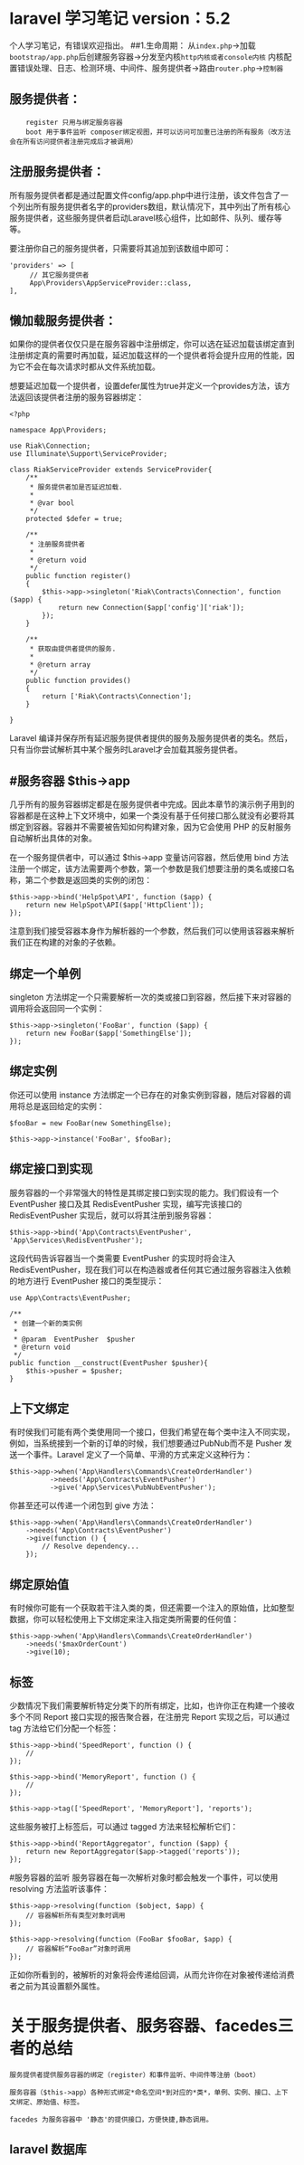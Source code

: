 # laravel 学习笔记  version：5.2
个人学习笔记，有错误欢迎指出。
##1.生命周期：
		 从`index.php`->加载`bootstrap/app.php`后创建服务容器->分发至内核`http内核或者console内核`
		内核配置错误处理、日志、检测环境、中间件、服务提供者->路由`router.php`->`控制器`
## 服务提供者：
		register 只用与绑定服务容器
		boot 用于事件监听 composer绑定视图，并可以访问可加重已注册的所有服务（改方法会在所有访问提供者注册完成后才被调用）
## 注册服务提供者：
所有服务提供者都是通过配置文件config/app.php中进行注册，该文件包含了一个列出所有服务提供者名字的providers数组，默认情况下，其中列出了所有核心服务提供者，这些服务提供者启动Laravel核心组件，比如邮件、队列、缓存等等。

要注册你自己的服务提供者，只需要将其追加到该数组中即可：	
```
'providers' => [
     // 其它服务提供者
     App\Providers\AppServiceProvider::class,
],
```	
## 懒加载服务提供者：
如果你的提供者仅仅只是在服务容器中注册绑定，你可以选在延迟加载该绑定直到注册绑定真的需要时再加载，延迟加载这样的一个提供者将会提升应用的性能，因为它不会在每次请求时都从文件系统加载。

想要延迟加载一个提供者，设置defer属性为true并定义一个provides方法，该方法返回该提供者注册的服务容器绑定：

```
<?php

namespace App\Providers;

use Riak\Connection;
use Illuminate\Support\ServiceProvider;

class RiakServiceProvider extends ServiceProvider{
    /**
     * 服务提供者加是否延迟加载.
     *
     * @var bool
     */
    protected $defer = true;

    /**
     * 注册服务提供者
     *
     * @return void
     */
    public function register()
    {
        $this->app->singleton('Riak\Contracts\Connection', function ($app) {
            return new Connection($app['config']['riak']);
        });
    }

    /**
     * 获取由提供者提供的服务.
     *
     * @return array
     */
    public function provides()
    {
        return ['Riak\Contracts\Connection'];
    }

}
```
Laravel 编译并保存所有延迟服务提供者提供的服务及服务提供者的类名。然后，只有当你尝试解析其中某个服务时Laravel才会加载其服务提供者。



#服务容器 $this->app
----
几乎所有的服务容器绑定都是在服务提供者中完成。因此本章节的演示例子用到的容器都是在这种上下文环境中，如果一个类没有基于任何接口那么就没有必要将其绑定到容器。容器并不需要被告知如何构建对象，因为它会使用 PHP 的反射服务自动解析出具体的对象。

在一个服务提供者中，可以通过 $this->app 变量访问容器，然后使用 bind 方法注册一个绑定，该方法需要两个参数，第一个参数是我们想要注册的类名或接口名称，第二个参数是返回类的实例的闭包：
```
$this->app->bind('HelpSpot\API', function ($app) {
    return new HelpSpot\API($app['HttpClient']);
});
```
注意到我们接受容器本身作为解析器的一个参数，然后我们可以使用该容器来解析我们正在构建的对象的子依赖。

绑定一个单例
---
singleton 方法绑定一个只需要解析一次的类或接口到容器，然后接下来对容器的调用将会返回同一个实例：
```
$this->app->singleton('FooBar', function ($app) {
    return new FooBar($app['SomethingElse']);
});
```
绑定实例
---
你还可以使用 instance 方法绑定一个已存在的对象实例到容器，随后对容器的调用将总是返回给定的实例：
```
$fooBar = new FooBar(new SomethingElse);

$this->app->instance('FooBar', $fooBar);
```
绑定接口到实现
---
服务容器的一个非常强大的特性是其绑定接口到实现的能力。我们假设有一个 EventPusher 接口及其 RedisEventPusher 实现，编写完该接口的 RedisEventPusher 实现后，就可以将其注册到服务容器：
```
$this->app->bind('App\Contracts\EventPusher', 'App\Services\RedisEventPusher');
```
这段代码告诉容器当一个类需要 EventPusher 的实现时将会注入 RedisEventPusher，现在我们可以在构造器或者任何其它通过服务容器注入依赖的地方进行 EventPusher 接口的类型提示：
```
use App\Contracts\EventPusher;

/**
 * 创建一个新的类实例
 *
 * @param  EventPusher  $pusher
 * @return void
 */
public function __construct(EventPusher $pusher){
    $this->pusher = $pusher;
}
```
上下文绑定
----
有时侯我们可能有两个类使用同一个接口，但我们希望在每个类中注入不同实现，例如，当系统接到一个新的订单的时候，我们想要通过PubNub而不是 Pusher 发送一个事件。Laravel 定义了一个简单、平滑的方式来定义这种行为：
```
$this->app->when('App\Handlers\Commands\CreateOrderHandler')
          ->needs('App\Contracts\EventPusher')
          ->give('App\Services\PubNubEventPusher');
```
你甚至还可以传递一个闭包到 give 方法：
```
$this->app->when('App\Handlers\Commands\CreateOrderHandler')
    ->needs('App\Contracts\EventPusher')
    ->give(function () {
        // Resolve dependency...
    });
```    
绑定原始值
---
有时候你可能有一个获取若干注入类的类，但还需要一个注入的原始值，比如整型数据，你可以轻松使用上下文绑定来注入指定类所需要的任何值：
```
$this->app->when('App\Handlers\Commands\CreateOrderHandler')
    ->needs('$maxOrderCount')
    ->give(10);
```
标签
---
少数情况下我们需要解析特定分类下的所有绑定，比如，也许你正在构建一个接收多个不同 Report 接口实现的报告聚合器，在注册完 Report 实现之后，可以通过 tag 方法给它们分配一个标签：
```
$this->app->bind('SpeedReport', function () {
    //
});

$this->app->bind('MemoryReport', function () {
    //
});

$this->app->tag(['SpeedReport', 'MemoryReport'], 'reports');
```
这些服务被打上标签后，可以通过 tagged 方法来轻松解析它们：
```
$this->app->bind('ReportAggregator', function ($app) {
    return new ReportAggregator($app->tagged('reports'));
});
```
#服务容器的监听
服务容器在每一次解析对象时都会触发一个事件，可以使用 resolving 方法监听该事件：
```
$this->app->resolving(function ($object, $app) {
    // 容器解析所有类型对象时调用
});

$this->app->resolving(function (FooBar $fooBar, $app) {
    // 容器解析“FooBar”对象时调用
});
```
正如你所看到的，被解析的对象将会传递给回调，从而允许你在对象被传递给消费者之前为其设置额外属性。


关于服务提供者、服务容器、facedes三者的总结
==
	服务提供者提供服务容器的绑定（register）和事件监听、中间件等注册（boot）
	
	服务容器（$this->app）各种形式绑定*命名空间*到对应的*类*，单例、实例、接口、上下文绑定、原始值、标签。
	
	facedes 为服务容器中 '静态'的提供接口，方便快捷,静态调用。

laravel 数据库
------













